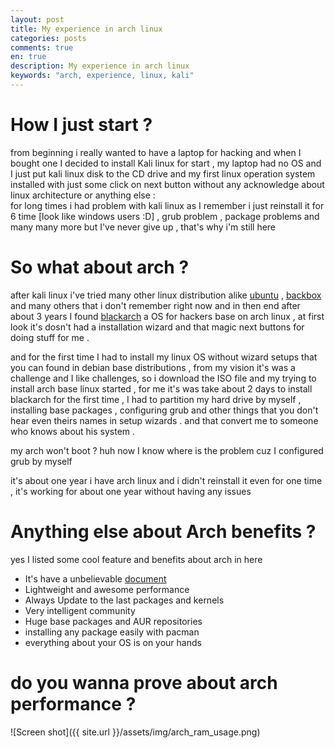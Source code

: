 ```yaml
---
layout: post
title: My experience in arch linux
categories: posts
comments: true
en: true
description: My experience in arch linux
keywords: "arch, experience, linux, kali"
---
```


# How I just start ?
from beginning i really wanted to have a laptop for hacking and when I bought one I decided to install Kali linux for start , my laptop had no OS and I just put kali linux disk to the CD drive and my first linux operation system installed with just some click on next button without any acknowledge about linux architecture or anything else :\
for long times i had problem with kali linux as I remember i just reinstall it for 6 time [look like windows users :D] , grub problem , package problems and many many more
but I've never give up , that's why i'm still here

# So what about arch ?
after kali linux i've tried many other linux distribution alike [ubuntu](https://www.ubuntu.org/) , [backbox](https://backbox.org/) and many others that i don't remember right now
and in then end after about 3 years I found [blackarch](https://www.ubuntu.org/) a OS for hackers base on arch linux , at first look it's dosn't had a installation wizard and that magic
next buttons for doing stuff for me .

and for the first time I had to install my linux OS without wizard setups that you can found in debian base distributions , from my vision it's was a challenge and I like challenges, so i download the ISO file and my trying to install arch base linux started , for me it's was take about 2 days to install blackarch for the first time ,
I had to partition my hard drive by myself , installing base packages , configuring grub and other things that you don't hear even theirs names in setup wizards .
and that convert me to someone who knows about his system .

my arch won't boot ? huh now I know where is the problem cuz I configured grub by myself

it's about one year i have arch linux and i didn't reinstall it even for one time , it's working for about one year without having any issues


# Anything else about Arch benefits  ?

yes I listed some cool feature and benefits about arch in here

* It's have a unbelievable [document](https://wiki.archlinux.org/)
* Lightweight and awesome performance
* Always Update to the last packages and kernels
* Very intelligent community
* Huge base packages and AUR repositories
* installing any package easily with pacman
* everything about your OS is on your hands


# do you wanna prove about arch performance ?

![Screen shot]({{ site.url }}/assets/img/arch_ram_usage.png)